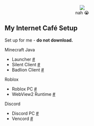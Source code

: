 <div align="center">
  <img src="(https://github.com/user-attachments/assets/fad3fdd8-1582-4d48-a056-6856a741d986)">
  <div>nah 😭</div>
</div>

## My Internet Café Setup
Set up for me - **do not download.**  

Minecraft Java
* Launcher [#](https://llaun.ch/vi)
* Silent Client [#](https://silentclient.net)
* Badlion Client [#](https://www.badlion.net/download/client/latest/windows)

Roblox
* Roblox PC [#](https://www.roblox.com/download/client?os=win)
* WebView2 Runtime [#](https://go.microsoft.com/fwlink/p/?LinkId=2124703)

Discord
* Discord PC [#](https://discord.com/api/downloads/distributions/app/installers/latest?channel=stable&platform=win&arch=x64)
* Vencord [#](https://github.com/Vencord/Installer/releases/latest/download/VencordInstaller.exe)
